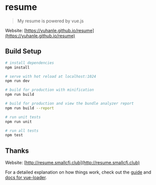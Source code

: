 # resume

> My resume is powered by vue.js

Website: [https://yuhanle.github.io/resume](https://yuhanle.github.io/resume)

## Build Setup

``` bash
# install dependencies
npm install

# serve with hot reload at localhost:1024
npm run dev

# build for production with minification
npm run build

# build for production and view the bundle analyzer report
npm run build --report

# run unit tests
npm run unit

# run all tests
npm test
```

## Thanks

Website: [http://resume.smallcfj.club](http://resume.smallcfj.club)

For a detailed explanation on how things work, check out the [guide](http://vuejs-templates.github.io/webpack/) and [docs for vue-loader](http://vuejs.github.io/vue-loader).
